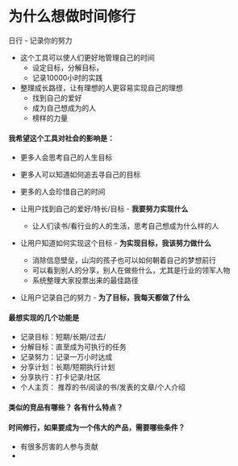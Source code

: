 # 为什么想做时间修行

日行 - 记录你的努力

- 这个工具可以使人们更好地管理自己的时间
    - 设定目标，分解目标，
    - 记录10000小时的实践
- 整理成长路径，让有理想的人更容易实现自己的理想
    - 找到自己的爱好
    - 成为自己想成为的人
    - 榜样的力量



#### 我希望这个工具对社会的影响是：
- 更多人会思考自己的人生目标
- 更多人可以知道如何追去寻自己的目标
- 更多的人会珍惜自己的时间


- 让用户找到自己的爱好/特长/目标 - **我要努力实现什么**
    - 让人们读书/看行业的人的生活，思考自己想成为什么样的人
- 让用户知道如何实现这个目标 - **为实现目标，我该努力做什么**
    - 消除信息壁垒，山沟的孩子也可以如何朝着自己的梦想前行
    - 可以看到别人的分享，别人在做些什么，尤其是行业的领军人物
    - 系统整理大家投票出来的最佳路径
- 让用户记录自己的努力 - **为了目标，我每天都做了什么**


#### 最想实现的几个功能是
- 记录目标：短期/长期/过去/
- 分解目标：直至成为可执行的任务
- 记录努力：记录一万小时达成
- 分享计划：长期/短期执行计划
- 分享执行：打卡记录/社区
- 个人主页： 推荐的书/阅读的书/发表的文章/个人介绍


#### 类似的竞品有哪些？ 各有什么特点？


#### 时间修行，如果要成为一个伟大的产品，需要哪些条件？
- 有很多厉害的人参与贡献
- 